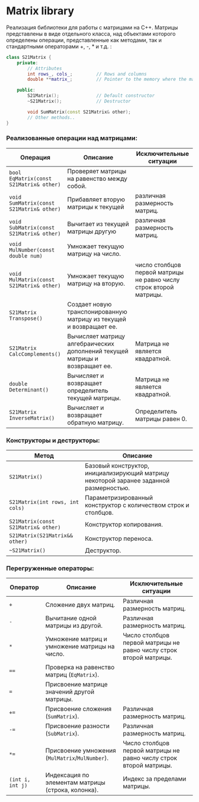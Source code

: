 # Matrix library
Реализация библиотеки для работы с матрицами на C++. Матрицы представлены в виде отдельного класса, над объектами которого определены операции, представленные как методами, так и стандартными операторами +, -, * и т.д. :

```cpp
class S21Matrix {
    private:
        // Attributes
        int rows_, cols_;         // Rows and columns
        double **matrix_;         // Pointer to the memory where the matrix is allocated

    public:
        S21Matrix();              // Default constructor
        ~S21Matrix();             // Destructor

        void SumMatrix(const S21Matrix& other); 
        // Other methods..
}
```

### Реализованные операции над матрицами: 

| Операция    | Описание   | Исключительные ситуации |
| ----------- | ----------- | ----------- |
| `bool EqMatrix(const S21Matrix& other)` | Проверяет матрицы на равенство между собой. |  |
| `void SumMatrix(const S21Matrix& other)` | Прибавляет вторую матрицы к текущей | различная размерность матриц. |
| `void SubMatrix(const S21Matrix& other)` | Вычитает из текущей матрицы другую | различная размерность матриц. |
| `void MulNumber(const double num)` | Умножает текущую матрицу на число. |  |
| `void MulMatrix(const S21Matrix& other)` | Умножает текущую матрицу на вторую. | число столбцов первой матрицы не равно числу строк второй матрицы. |
| `S21Matrix Transpose()` | Создает новую транспонированную матрицу из текущей и возвращает ее. |  |
| `S21Matrix CalcComplements()` | Вычисляет матрицу алгебраических дополнений текущей матрицы и возвращает ее. | Матрица не является квадратной. |
| `double Determinant()` | Вычисляет и возвращает определитель текущей матрицы. | Матрица не является квадратной. |
| `S21Matrix InverseMatrix()` | Вычисляет и возвращает обратную матрицу. | Определитель матрицы равен 0. |

### Конструкторы и деструкторы:

| Метод    | Описание   |
| ----------- | ----------- |
| `S21Matrix()` | Базовый конструктор, инициализирующий матрицу некоторой заранее заданной размерностью. |  
| `S21Matrix(int rows, int cols)` | Параметризированный конструктор с количеством строк и столбцов. | 
| `S21Matrix(const S21Matrix& other)` | Конструктор копирования. |
| `S21Matrix(S21Matrix&& other)` | Конструктор переноса. |
| `~S21Matrix()` | Деструктор. |

### Перегруженные операторы:

| Оператор    | Описание   | Исключительные ситуации |
| ----------- | ----------- | ----------- |
| `+`      | Сложение двух матриц.  | Различная размерность матриц. |
| `-`   | Вычитание одной матрицы из другой. | Различная размерность матриц. |
| `*`  | Умножение матриц и умножение матрицы на число. | Число столбцов первой матрицы не равно числу строк второй матрицы. |
| `==`  | Проверка на равенство матриц (`EqMatrix`). | |
| `=`  | Присвоение матрице значений другой матрицы. | |
| `+=`  | Присвоение сложения (`SumMatrix`).   | Различная размерность матриц. |
| `-=`  | Присвоение разности (`SubMatrix`). | Различная размерность матриц. |
| `*=`  | Присвоение умножения (`MulMatrix`/`MulNumber`). | Число столбцов первой матрицы не равно числу строк второй матрицы. |
| `(int i, int j)`  | Индексация по элементам матрицы (строка, колонка). | Индекс за пределами матрицы. |
